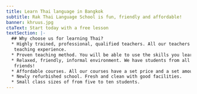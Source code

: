 ```yaml
---
title: Learn Thai language in Bangkok
subtitle: Rak Thai Language School is fun, friendly and affordable!
banner: khruus.jpg
ctaText: Start today with a free lesson
textSection: |-
  ## Why choose us for learning Thai? 
  * Highly trained, professional, qualified teachers. All our teachers are university educated and have many years of 
   teaching experience.
  * Proven teaching method. You will be able to use the skills you learn immediately in everyday life.
  * Relaxed, friendly, informal environment. We have students from all over the world; you will make some great new 
   friends!
  * Affordable courses. All our courses have a set price and a set amount of study hours.
  * Newly refurbished school. Fresh and clean with good facilities.
  * Small class sizes of from five to ten students.
---
```

